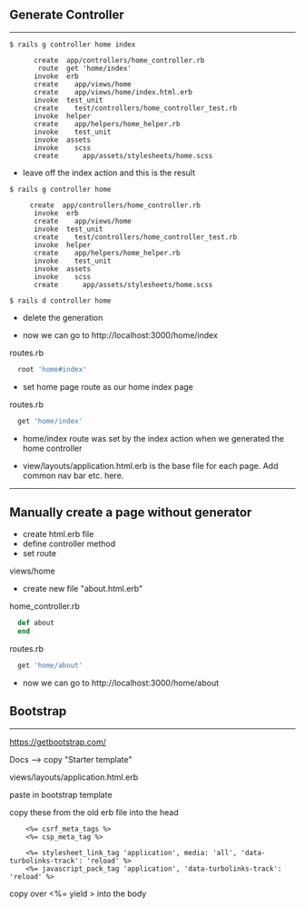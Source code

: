 ## Generate Controller
---
```
$ rails g controller home index
```
```
      create  app/controllers/home_controller.rb
       route  get 'home/index'
      invoke  erb
      create    app/views/home
      create    app/views/home/index.html.erb
      invoke  test_unit
      create    test/controllers/home_controller_test.rb
      invoke  helper
      create    app/helpers/home_helper.rb
      invoke    test_unit
      invoke  assets
      invoke    scss
      create      app/assets/stylesheets/home.scss
```

- leave off the index action and this is the result

```
$ rails g controller home
```

```
     create  app/controllers/home_controller.rb
      invoke  erb
      create    app/views/home
      invoke  test_unit
      create    test/controllers/home_controller_test.rb
      invoke  helper
      create    app/helpers/home_helper.rb
      invoke    test_unit
      invoke  assets
      invoke    scss
      create      app/assets/stylesheets/home.scss
```
```
$ rails d controller home
```
- delete the generation

- now we can go to http://localhost:3000/home/index

routes.rb
```rb
  root 'home#index'
```
- set home page route as our home index page

routes.rb
```rb
  get 'home/index'
```
- home/index route was set by the index action when we generated the home controller

- view/layouts/application.html.erb is the base file for each page. Add common nav bar etc. here.

---
## Manually create a page without generator

- create html.erb file
- define controller method
- set route

views/home
- create new file "about.html.erb"

home_controller.rb
```rb
  def about
  end
```

routes.rb

```rb
  get 'home/about'
```
- now we can go to http://localhost:3000/home/about

## Bootstrap
---
https://getbootstrap.com/

Docs --> copy "Starter template"

views/layouts/application.html.erb

paste in bootstrap template

copy these from the old erb file into the head
```erb
    <%= csrf_meta_tags %>
    <%= csp_meta_tag %>

    <%= stylesheet_link_tag 'application', media: 'all', 'data-turbolinks-track': 'reload' %>
    <%= javascript_pack_tag 'application', 'data-turbolinks-track': 'reload' %>
```
copy over <%= yield > into the body


